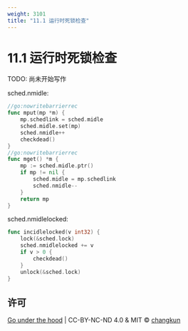 ```yaml
---
weight: 3101
title: "11.1 运行时死锁检查"
---
```


# 11.1 运行时死锁检查

TODO: 尚未开始写作

sched.nmidle:

```go
//go:nowritebarrierrec
func mput(mp *m) {
	mp.schedlink = sched.midle
	sched.midle.set(mp)
	sched.nmidle++
	checkdead()
}
//go:nowritebarrierrec
func mget() *m {
	mp := sched.midle.ptr()
	if mp != nil {
		sched.midle = mp.schedlink
		sched.nmidle--
	}
	return mp
}
```

sched.nmidlelocked:

```go
func incidlelocked(v int32) {
	lock(&sched.lock)
	sched.nmidlelocked += v
	if v > 0 {
		checkdead()
	}
	unlock(&sched.lock)
}
```

## 许可

[Go under the hood](https://github.com/changkun/go-under-the-hood) | CC-BY-NC-ND 4.0 & MIT &copy; [changkun](https://changkun.de)



